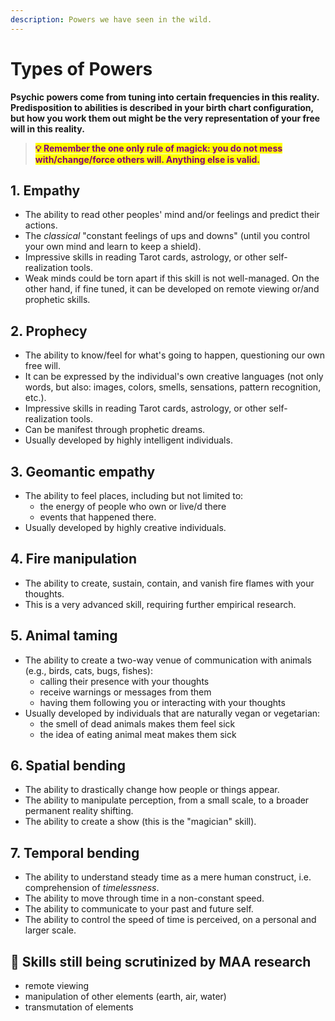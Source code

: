 ```yaml
---
description: Powers we have seen in the wild.
---
```


# Types of Powers

**Psychic powers come from tuning into certain frequencies in this reality. Predisposition to abilities is described in your birth chart configuration, but how you work them out might be the very representation of your free will in this reality.**



> <mark style="color:purple;">**💡 Remember the one only rule of magick: you do not mess with/change/force others will. Anything else is valid.**</mark>

## 1. Empathy

* The ability to read other peoples' mind and/or feelings and predict their actions.
* The _classical_ "constant feelings of ups and downs" (until you control your own mind and learn to keep a shield).
* Impressive skills in reading Tarot cards, astrology, or other self-realization tools.
* Weak minds could be torn apart if this skill is not well-managed. On the other hand, if fine tuned, it can be developed on remote viewing or/and prophetic skills.



## 2. Prophecy

* The ability to know/feel for what's going to happen, questioning our own free will.
* It can be expressed by the individual's own creative languages (not only words, but also: images, colors, smells, sensations, pattern recognition, etc.).
* Impressive skills in reading Tarot cards, astrology, or other self-realization tools.
* Can be manifest through prophetic dreams.
* Usually developed by highly intelligent individuals.



## 3. Geomantic empathy

* The ability to feel places, including but not limited to:&#x20;
  * the energy of people who own or live/d there
  * events that happened there.
* Usually developed by highly creative individuals.



## 4. Fire manipulation

* The ability to create, sustain, contain, and vanish fire flames with your thoughts.
* This is a very advanced skill, requiring further empirical research.



## 5. Animal taming

* The ability to create a two-way venue of communication with animals (e.g., birds, cats, bugs, fishes):
  * calling their presence with your thoughts
  * receive warnings or messages from them
  * having them following you or interacting with your thoughts
* Usually developed by individuals that are naturally vegan or vegetarian:
  * the smell of dead animals makes them feel sick
  * the idea of eating animal meat makes them sick



## 6. Spatial bending

* The ability to drastically change how people or things appear.
* The ability to manipulate perception, from a small scale, to a broader permanent reality shifting.
* The ability to create a show (this is the "magician" skill).



## 7. Temporal bending

* The ability to understand steady time as a mere human construct, i.e. comprehension of _timelessness_.
* The ability to move through time in a non-constant speed.
* The ability to communicate to your past and future self.
* The ability to control the speed of time is perceived, on a personal and larger scale.



## 🔬 Skills still being scrutinized by MAA research

* remote viewing
* manipulation of other elements (earth, air, water)
* transmutation of elements

